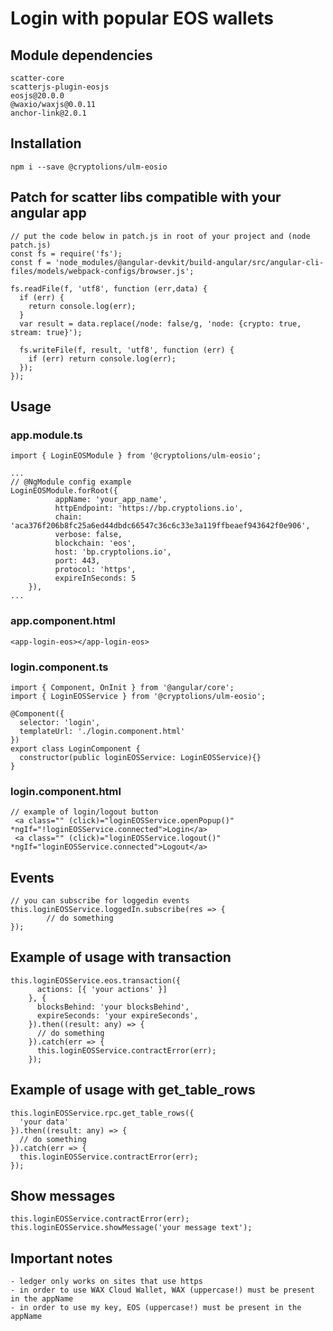 # Login with popular EOS wallets

## Module dependencies
```
scatter-core
scatterjs-plugin-eosjs
eosjs@20.0.0
@waxio/waxjs@0.0.11
anchor-link@2.0.1
```
## Installation
```
npm i --save @cryptolions/ulm-eosio
```

## Patch for scatter libs compatible with your angular app
```
// put the code below in patch.js in root of your project and (node patch.js)
const fs = require('fs');
const f = 'node_modules/@angular-devkit/build-angular/src/angular-cli-files/models/webpack-configs/browser.js';

fs.readFile(f, 'utf8', function (err,data) {
  if (err) {
    return console.log(err);
  }
  var result = data.replace(/node: false/g, 'node: {crypto: true, stream: true}');

  fs.writeFile(f, result, 'utf8', function (err) {
    if (err) return console.log(err);
  });
});
```

## Usage
### app.module.ts
```
import { LoginEOSModule } from '@cryptolions/ulm-eosio';

...
// @NgModule config example
LoginEOSModule.forRoot({
          appName: 'your_app_name',
          httpEndpoint: 'https://bp.cryptolions.io',
          chain: 'aca376f206b8fc25a6ed44dbdc66547c36c6c33e3a119ffbeaef943642f0e906',
          verbose: false,
          blockchain: 'eos',
          host: 'bp.cryptolions.io',
          port: 443,
          protocol: 'https',
          expireInSeconds: 5
    }),
...

```
### app.component.html
```
<app-login-eos></app-login-eos>
```
### login.component.ts
```
import { Component, OnInit } from '@angular/core';
import { LoginEOSService } from '@cryptolions/ulm-eosio';

@Component({
  selector: 'login',
  templateUrl: './login.component.html'
})
export class LoginComponent {
  constructor(public loginEOSService: LoginEOSService){}   
}

```
### login.component.html
```
// example of login/logout button 
 <a class="" (click)="loginEOSService.openPopup()" *ngIf="!loginEOSService.connected">Login</a>
 <a class="" (click)="loginEOSService.logout()" *ngIf="loginEOSService.connected">Logout</a>  
```

## Events
```
// you can subscribe for loggedin events 
this.loginEOSService.loggedIn.subscribe(res => {
        // do something
});
```

## Example of usage with transaction
```
this.loginEOSService.eos.transaction({
      actions: [{ 'your actions' }]
    }, {
      blocksBehind: 'your blocksBehind',
      expireSeconds: 'your expireSeconds',
    }).then((result: any) => {
      // do something
    }).catch(err => {
      this.loginEOSService.contractError(err);
    });
```

## Example of usage with get_table_rows
```
this.loginEOSService.rpc.get_table_rows({
  'your data'
}).then((result: any) => {
  // do something
}).catch(err => {
  this.loginEOSService.contractError(err);
});
```

## Show messages
```
this.loginEOSService.contractError(err);
this.loginEOSService.showMessage('your message text');
```

## Important notes
```
- ledger only works on sites that use https
- in order to use WAX Cloud Wallet, WAX (uppercase!) must be present in the appName
- in order to use my key, EOS (uppercase!) must be present in the appName
```


